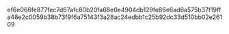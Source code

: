 ef6e066fe877fec7d67afc80b20fa68e0e4904db129fe86e6ad6a575b37f19ffa48e2c0059b38b73f9f6a75143f3a28ac24edbb1c25b92dc33d510bb02e26109
